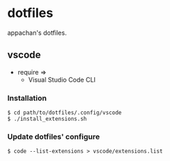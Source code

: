 # dotfiles
appachan's dotfiles.

## vscode

* require =>
  * Visual Studio Code CLI

### Installation
```
$ cd path/to/dotfiles/.config/vscode
$ ./install_extensions.sh
```

### Update dotfiles' configure
```
$ code --list-extensions > vscode/extensions.list
```

